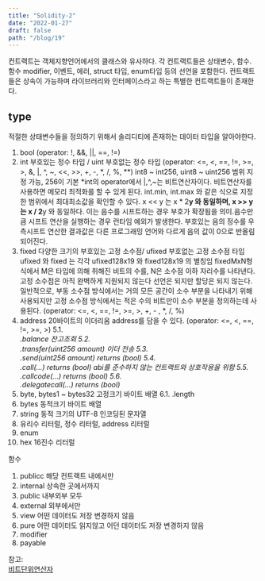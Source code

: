 ```yaml
---
title: "Solidity-2"
date: "2022-01-27"
draft: false
path: "/blog/19"
---
```


컨트랙트는 객체지향언어에서의 클래스와 유사하다. 각 컨트랙트들은 상태변수, 함수. 함수 modifier, 이벤트, 에러, struct 타입, enum타입 등의 선언을 포함한다. 컨트랙트들은 상속이 가능하며 라이브러리와 인터페이스라고 하는 특별한 컨트랙트들이 존재한다.

## type

적절한 상태변수들을 정의하기 위해서 솔리디티에 존재하는 데이터 타입을 알아야한다.

1. bool
   (operator: !, &&, ||, ==, !=)
2. int 부호있는 정수 타입 / uint 부호없는 정수 타입
   (operator: <=, <, ==, !=, >=, >, &, |, ^, ~, <<, >>, +, -, \*, /, %, \*\*)
   int8 ~ int256, uint8 ~ uint256 범위 지정 가능, 256이 기본
   \*int의 operator에서 |,^,~는 비트연산자이다. 비트연산자를 사용하면 메모리 최적화를 할 수 있게 된다. int.min, int.max 와 같은 식으로 지정한 범위에서 최대최소값을 확인할 수 있다.
   x << y 는 x \* 2**y 와 동일하며, x >> y 는 x / 2**y 와 동일하다. 이는 음수를 시프트하는 경우 부호가 확장됨을 의미.음수만큼 시프트 연산을 실행하는 경우 런타임 예외가 발생한다. 부호있는 음의 정수를 우측시프트 연산한 결과값은 다른 프로그래밍 언어와 다르게 음의 값이 0으로 반올림되어진다.
3. fixed 다양한 크기의 부호있는 고정 소수점/ ufixed 부호없는 고정 소수점 타입
   ufixed 와 fixed 는 각각 ufixed128x19 와 fixed128x19 의 별칭임
   fixedMxN형식에서 M은 타입에 의해 취해진 비트의 수를, N은 소수점 이하 자리수를 나타낸다.
   고정 소수점은 아직 완벽하게 지원되지 않는다 선언은 되지만 할당은 되지 않는다. 일반적으로, 부동 소수점 방식에서는 거의 모든 공간이 소수 부분을 나타내기 위해 사용되지만 고정 소수점 방식에서는 적은 수의 비트만이 소수 부분을 정의하는데 사용된다.
   (operator: <=, <, ==, !=, >=, >, +, - , \*, /, %)
4. address 20바이트의 이더리움 address를 담을 수 있다.
   (operator: <=, <, ==, !=, >=, >)
   5.1. <address>.balance 잔고조회
   5.2. <address>.transfer(uint256 amount) 이더 전송
   5.3. <address>.send(uint256 amount) returns (bool)
   5.4. <address>.call(...) returns (bool) abi를 준수하지 않는 컨트랙트와 상호작용을 위함
   5.5. <address>.callcode(...) returns (bool)
   5.6. <address>.delegatecall(...) returns (bool)
5. byte, bytes1 ~ bytes32 고정크기 바이트 배열
   6.1. <byte>.length
6. bytes 동적크기 바이트 배열
7. string 동적 크기의 UTF-8 인코딩된 문자열
8. 유리수 리터럴, 정수 리터럴, address 리터럴
9. enum
10. hex 16진수 리터럴

함수

1. publicc 해당 컨트랙트 내에서만
2. internal 상속한 곳에서까지
3. public 내부외부 모두
4. external 외부에서만
5. view 어떤 데이터도 저장 변경하지 않음
6. pure 어떤 데이터도 읽지않고 어던 데이터도 저장 변경하지 않음
7. modifier
8. payable

참고:  
[비트단위연산자](https://boycoding.tistory.com/163)
